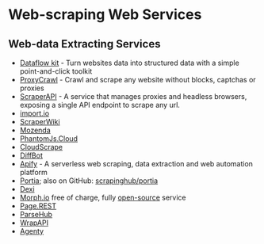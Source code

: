 # Web-scraping Web Services

## Web-data Extracting Services

  * [Dataflow kit](https://dataflowkit.com) - Turn websites data into structured data with a simple point-and-click toolkit
  * [ProxyCrawl](https://proxycrawl.com) - Crawl and scrape any website without blocks, captchas or proxies
  * [ScraperAPI](https://www.scraperapi.com) - A service that manages proxies
    and headless browsers, exposing a single API endpoint to scrape any url.
  * [import.io](https://import.io/)
  * [ScraperWiki](https://scraperwiki.com/about)
  * [Mozenda](https://www.mozenda.com/)
  * [PhantomJs.Cloud](https://phantomjscloud.com/)
  * [CloudScrape](http://cloudscrape.com/)
  * [DiffBot](http://www.diffbot.com/)
  * [Apify](https://www.apify.com/) - A serverless web scraping, data extraction and web automation platform
  * [Portia](http://scrapinghub.com/portia/); also on GitHub: [scrapinghub/portia](https://github.com/scrapinghub/portia)
  * [Dexi](https://dexi.io)
  * [Morph.io](https://morph.io) free of charge, fully [open-source](https://github.com/openaustralia/morph) service
  * [Page.REST](https://page.rest/)
  * [ParseHub](https://www.parsehub.com/)
  * [WrapAPI](https://wrapapi.com/)
  * [Agenty](https://www.agenty.com/)
